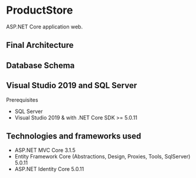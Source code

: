 # ProductStore

ASP.NET Core application web. 

## Final Architecture



## Database Schema


## Visual Studio 2019 and SQL Server
Prerequisites
* SQL Server
* Visual Studio 2019 & with .NET Core SDK >= 5.0.11

## Technologies and frameworks used
* ASP.NET MVC Core 3.1.5
* Entity Framework Core (Abstractions, Design, Proxies, Tools, SqlServer) 5.0.11
* ASP.NET Identity Core 5.0.11
